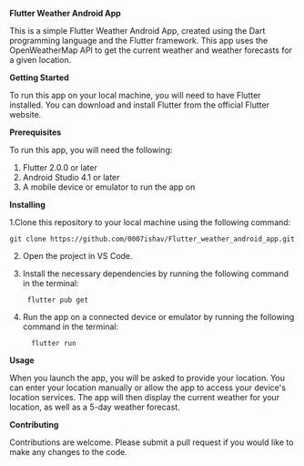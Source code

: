**Flutter Weather Android App**

This is a simple Flutter Weather Android App, created using the Dart programming language and the Flutter framework. This app uses the OpenWeatherMap API to get the current weather and weather forecasts for a given location.


**Getting Started**

To run this app on your local machine, you will need to have Flutter installed. You can download and install Flutter from the official Flutter website.


**Prerequisites**

To run this app, you will need the following:

1. Flutter 2.0.0 or later
2. Android Studio 4.1 or later
3. A mobile device or emulator to run the app on


**Installing**

1.Clone this repository to your local machine using the following command:
    
    git clone https://github.com/0007ishav/Flutter_weather_android_app.git

2. Open the project in VS Code.

3. Install the necessary dependencies by running the following command in the terminal:

        flutter pub get

4. Run the app on a connected device or emulator by running the following command in the terminal:

         flutter run


**Usage**

When you launch the app, you will be asked to provide your location. You can enter your location manually or allow the app to access your device's location services. The app will then display the current weather for your location, as well as a 5-day weather forecast.


**Contributing**

Contributions are welcome. Please submit a pull request if you would like to make any changes to the code.
